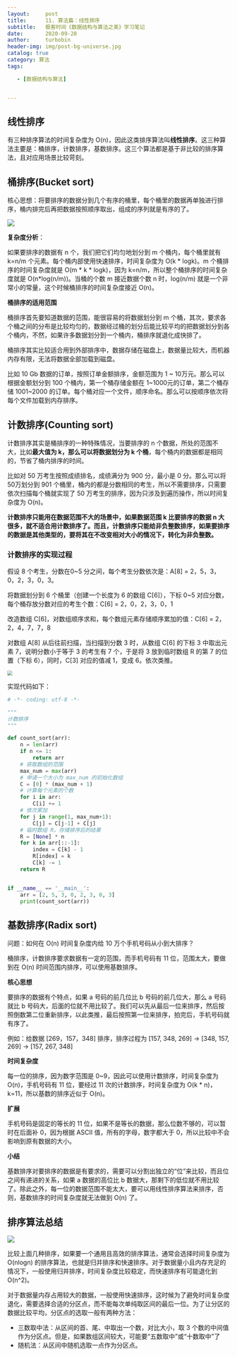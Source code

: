 ```yaml
---
layout:     post
title:      11. 算法篇：线性排序
subtitle:   极客时间《数据结构与算法之美》学习笔记
date:       2020-09-20
author:     turbobin
header-img: img/post-bg-universe.jpg
catalog: true
category: 算法
tags:

   - [数据结构与算法]


---
```


## 线性排序

有三种排序算法的时间复杂度为 O(n)，因此这类排序算法叫**线性排序**。这三种算法主要是：桶排序，计数排序，基数排序。这三个算法都是基于非比较的排序算法，且对应用场景比较苛刻。

## 桶排序(Bucket sort)

核心思想：将要排序的数据分到几个有序的桶里，每个桶里的数据再单独进行排序，桶内排完后再把数据按照顺序取出，组成的序列就是有序的了。

![](https://static001.geekbang.org/resource/image/98/ae/987564607b864255f81686829503abae.jpg)

**复杂度分析**：

如果要排序的数据有 n 个，我们把它们均匀地划分到 m 个桶内，每个桶里就有 k=n/m 个元素。每个桶内部使用快速排序，时间复杂度为 O(k * logk)。m 个桶排序的时间复杂度就是 O(m * k * logk)，因为 k=n/m，所以整个桶排序的时间复杂度就是 O(n*log(n/m))。当桶的个数 m 接近数据个数 n 时，log(n/m) 就是一个非常小的常量，这个时候桶排序的时间复杂度接近 O(n)。

**桶排序的适用范围**

桶排序首先要知道数据的范围，能很容易的将数据划分到 m 个桶，其次，要求各个桶之间的分布是比较均匀的，数据经过桶的划分后能比较平均的把数据划分到各个桶内，不然，如果许多数据划分到一个桶内，桶排序就退化成快排了。

桶排序其实比较适合用到外部排序中，数据存储在磁盘上，数据量比较大，而机器内存有限，无法将数据全部加载到磁盘。

比如 10 Gb 数据的订单，按照订单金额排序，金额范围为 1 ~ 10万元。那么可以根据金额划分到 100 个桶内，第一个桶存储金额在 1~1000元的订单，第二个桶存储 1001~2000 的订单。每个桶对应一个文件，顺序命名。那么可以按顺序依次将每个文件加载到内存排序。

## 计数排序(Counting sort)

计数排序其实是桶排序的一种特殊情况，当要排序的 n 个数据，所处的范围不大，比如**最大值为 k，那么可以将数据划分为 k 个桶**，每个桶内的数据都是相同的，节省了桶内排序的时间。

比如对 50 万考生按照成绩排名，成绩满分为 900 分，最小是 0 分。那么可以将 50万划分到 901 个桶里，桶内的都是分数相同的考生，所以不需要排序，只需要依次扫描每个桶就实现了 50 万考生的排序，因为只涉及到遍历操作，所以时间复杂度为 O(n)。

**计数排序只能用在数据范围不大的场景中，如果数据范围 k 比要排序的数据 n 大很多，就不适合用计数排序了。而且，计数排序只能给非负整数排序，如果要排序的数据是其他类型的，要将其在不改变相对大小的情况下，转化为非负整数。**

### 计数排序的实现过程

假设 8 个考生，分数在0~5 分之间，每个考生分数依次是：A[8] = 2，5，3，0，2，3，0，3。

将数据划分到 6 个桶里（创建一个长度为 6 的数组 C[6]），下标 0~5 对应分数，每个桶存放分数对应的考生个数：C[6] = 2，0，2，3，0，1

改造数组 C[6]，对数组顺序求和，每个数组元素存储顺序累加的值：C[6] = 2，2，4，7，7，8

对数组 A[8] 从后往前扫描，当扫描到分数 3 时，从数组 C[6] 的下标 3 中取出元素 7，说明分数小于等于 3 的考生有 7 个，于是将 3 放到临时数组 R 的第 7 的位置（下标 6），同时，C[3] 对应的值减 1，变成 6。依次类推。

<img src="https://static001.geekbang.org/resource/image/1d/84/1d730cb17249f8e92ef5cab53ae65784.jpg" style="zoom:67%;" />

实现代码如下：

```python
# -*- coding: utf-8 -*-

"""
计数排序
"""

def count_sort(arr):
    n = len(arr)
    if n <= 1:
        return arr
    # 获取数组的范围
    max_num = max(arr)
    # 申请一个大小为 max_num 的初始化数组
    C = [0] * (max_num + 1)
    # 计算每个元素的个数
    for i in arr:
        C[i] += 1
    # 依次累加
    for j in range(1, max_num+1):
        C[j] = C[j-1] + C[j]
    # 临时数组 R，存储排序后的结果
    R = [None] * n
    for k in arr[::-1]:
        index = C[k] - 1
        R[index] = k
        C[k] -= 1
    return R


if __name__ == '__main__':
    arr = [2, 5, 3, 0, 2, 3, 0, 3]
    print(count_sort(arr))
```

## 基数排序(Radix sort)

问题：如何在 O(n) 时间复杂度内给 10 万个手机号码从小到大排序？

桶排序，计数排序要求数据有一定的范围，而手机号码有 11 位，范围太大，要做到在 O(n) 时间范围内排序，可以使用基数排序。

**核心思想**

要排序的数据有个特点，如果 a 号码的前几位比 b 号码的前几位大，那么 a 号码就比 b 号码大，后面的位就不用比较了。我们可以先从最后一位来排序，然后按照倒数第二位重新排序，以此类推，最后按照第一位来排序，拍完后，手机号码就有序了。

例如：给数据 [269，157，348] 排序，排序过程为 [157, 348, 269] -> [348, 157, 269] -> [157, 267, 348] 

**时间复杂度**

每一位的排序，因为数字范围是 0~9，因此可以使用计数排序，时间复杂度为 O(n)，手机号码有 11 位，要经过 11 次的计数排序，时间复杂度为 O(k * n)，k=11，所以基数的排序近似于 O(n)。

**扩展**

手机号码是固定的等长的 11 位，如果不是等长的数据，那么位数不够的，可以暂时在后面补 0，因为根据 ASCII 值，所有的字母，数字都大于 0，所以比较中不会影响到原有数据的大小。

**小结**

基数排序对要排序的数据是有要求的，需要可以分割出独立的“位”来比较，而且位之间有递进的关系，如果 a 数据的高位比 b 数据大，那剩下的低位就不用比较了。除此之外，每一位的数据范围不能太大，要可以用线性排序算法来排序，否则，基数排序的时间复杂度就无法做到 O(n) 了。

## 排序算法总结

![](https://static001.geekbang.org/resource/image/1f/fd/1f6ef7e0a5365d6e9d68f0ccc71755fd.jpg)

比较上面几种排序，如果要一个通用且高效的排序算法，通常会选择时间复杂度为 O(nlogn) 的排序算法，也就是归并排序和快速排序。对于数据量小且内存充足的情况下，一般使用归并排序，时间复杂度比较稳定，而快速排序有可能退化到 O(n^2)。

对于数据量内存占用较大的数据，一般使用快速排序，这时候为了避免时间复杂度退化，需要选择合适的分区点，而不能每次单纯取区间的最后一位。为了让分区的数据比较平均，分区点的选取一般有两种方法：

- 三数取中法：从区间的首、尾、中取出一个数，对比大小，取 3 个数的中间值作为分区点。但是，如果数组区间较大，可能要“五数取中”或“十数取中”了
- 随机法：从区间中随机选取一点作为分区点。